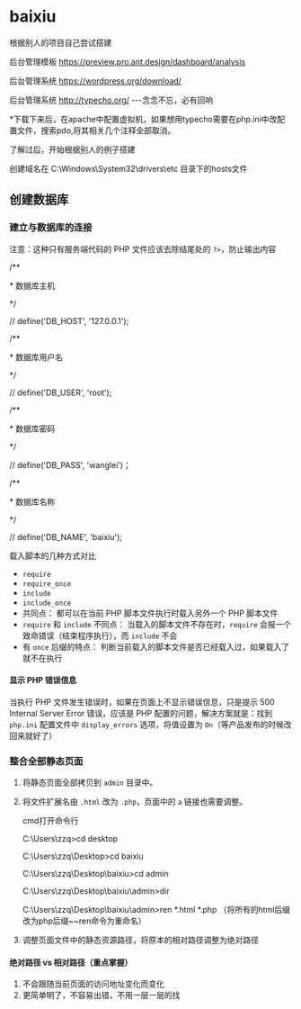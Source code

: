 # baixiu
根据别人的项目自己尝试搭建

后台管理模板 <https://preview.pro.ant.design/dashboard/analysis> 

后台管理系统 <https://wordpress.org/download/> 

后台管理系统 <http://typecho.org/> ---念念不忘，必有回响

*下载下来后，在apache中配置虚拟机，如果想用typecho需要在php.ini中改配置文件，搜索pdo,将其相关几个注释全部取消。

了解过后，开始根据别人的例子搭建

创建域名在 C:\Windows\System32\drivers\etc 目录下的hosts文件

## 创建数据库

### 建立与数据库的连接

注意：这种只有服务端代码的 PHP 文件应该去除结尾处的 `?>`，防止输出内容 

/**

 \* 数据库主机

 */

// define('DB_HOST', '127.0.0.1');

 

/**

 \* 数据库用户名

 */

// define('DB_USER', 'root');

 

/**

 \* 数据库密码

 */

// define('DB_PASS', 'wanglei')；

/**

 \* 数据库名称

 */

// define('DB_NAME', 'baixiu');

 载入脚本的几种方式对比

- `require`
- `require_once`
- `include`
- `include_once`
- 共同点： 都可以在当前 PHP 脚本文件执行时载入另外一个 PHP 脚本文件 
- `require` 和 `include` 不同点： 当载入的脚本文件不存在时，`require` 会报一个致命错误（结束程序执行），而 `include` 不会
- 有 `once` 后缀的特点： 判断当前载入的脚本文件是否已经载入过，如果载入了就不在执行



#### 显示 PHP 错误信息

当执行 PHP 文件发生错误时，如果在页面上不显示错误信息，只是提示 500 Internal Server Error 错误，应该是 PHP 配置的问题，解决方案就是：找到 `php.ini` 配置文件中 `display_errors` 选项，将值设置为 `On`（等产品发布的时候改回来就好了）

### 整合全部静态页面

1. 将静态页面全部拷贝到 `admin` 目录中。

2. 将文件扩展名由 `.html` 改为 `.php`，页面中的 `a` 链接也需要调整。

   cmd打开命令行

   C:\Users\zzq>cd desktop

   C:\Users\zzq\Desktop>cd baixiu

   C:\Users\zzq\Desktop\baixiu>cd admin

   C:\Users\zzq\Desktop\baixiu\admin>dir

   C:\Users\zzq\Desktop\baixiu\admin>ren *.html *.php       （将所有的html后缀改为php后缀~~ren命令为重命名）

3. 调整页面文件中的静态资源路径，将原本的相对路径调整为绝对路径

#### 绝对路径 vs 相对路径（重点掌握）

1. 不会跟随当前页面的访问地址变化而变化
2. 更简单明了，不容易出错，不用一层一层的找